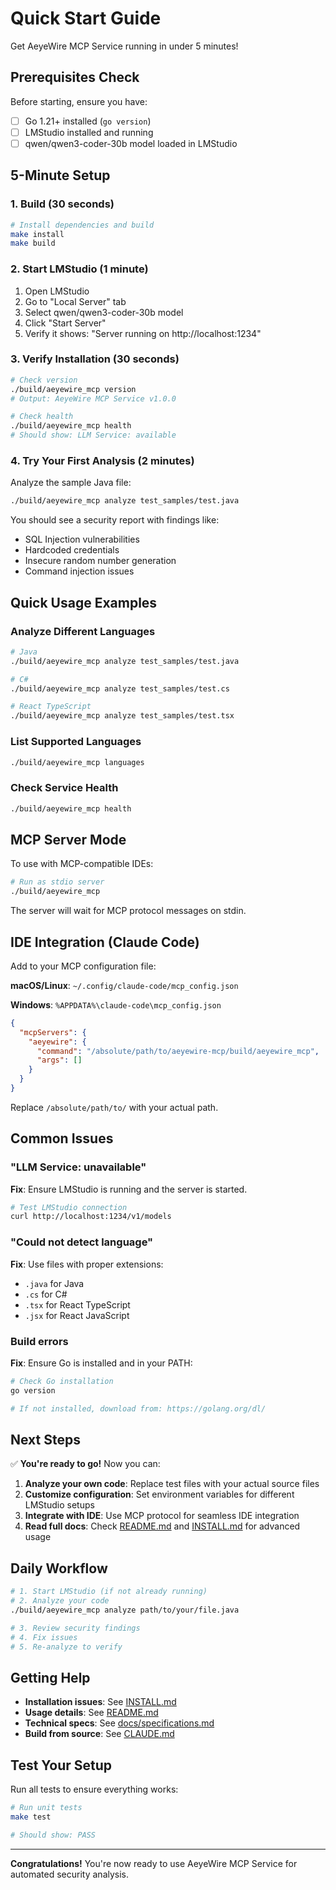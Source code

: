 # Quick Start Guide

Get AeyeWire MCP Service running in under 5 minutes!

## Prerequisites Check

Before starting, ensure you have:
- [ ] Go 1.21+ installed (`go version`)
- [ ] LMStudio installed and running
- [ ] qwen/qwen3-coder-30b model loaded in LMStudio

## 5-Minute Setup

### 1. Build (30 seconds)

```bash
# Install dependencies and build
make install
make build
```

### 2. Start LMStudio (1 minute)

1. Open LMStudio
2. Go to "Local Server" tab
3. Select qwen/qwen3-coder-30b model
4. Click "Start Server"
5. Verify it shows: "Server running on http://localhost:1234"

### 3. Verify Installation (30 seconds)

```bash
# Check version
./build/aeyewire_mcp version
# Output: AeyeWire MCP Service v1.0.0

# Check health
./build/aeyewire_mcp health
# Should show: LLM Service: available
```

### 4. Try Your First Analysis (2 minutes)

Analyze the sample Java file:

```bash
./build/aeyewire_mcp analyze test_samples/test.java
```

You should see a security report with findings like:
- SQL Injection vulnerabilities
- Hardcoded credentials
- Insecure random number generation
- Command injection issues

## Quick Usage Examples

### Analyze Different Languages

```bash
# Java
./build/aeyewire_mcp analyze test_samples/test.java

# C#
./build/aeyewire_mcp analyze test_samples/test.cs

# React TypeScript
./build/aeyewire_mcp analyze test_samples/test.tsx
```

### List Supported Languages

```bash
./build/aeyewire_mcp languages
```

### Check Service Health

```bash
./build/aeyewire_mcp health
```

## MCP Server Mode

To use with MCP-compatible IDEs:

```bash
# Run as stdio server
./build/aeyewire_mcp
```

The server will wait for MCP protocol messages on stdin.

## IDE Integration (Claude Code)

Add to your MCP configuration file:

**macOS/Linux**: `~/.config/claude-code/mcp_config.json`

**Windows**: `%APPDATA%\claude-code\mcp_config.json`

```json
{
  "mcpServers": {
    "aeyewire": {
      "command": "/absolute/path/to/aeyewire-mcp/build/aeyewire_mcp",
      "args": []
    }
  }
}
```

Replace `/absolute/path/to/` with your actual path.

## Common Issues

### "LLM Service: unavailable"

**Fix**: Ensure LMStudio is running and the server is started.

```bash
# Test LMStudio connection
curl http://localhost:1234/v1/models
```

### "Could not detect language"

**Fix**: Use files with proper extensions:
- `.java` for Java
- `.cs` for C#
- `.tsx` for React TypeScript
- `.jsx` for React JavaScript

### Build errors

**Fix**: Ensure Go is installed and in your PATH:

```bash
# Check Go installation
go version

# If not installed, download from: https://golang.org/dl/
```

## Next Steps

✅ **You're ready to go!** Now you can:

1. **Analyze your own code**: Replace test files with your actual source files
2. **Customize configuration**: Set environment variables for different LMStudio setups
3. **Integrate with IDE**: Use MCP protocol for seamless IDE integration
4. **Read full docs**: Check [README.md](README.md) and [INSTALL.md](INSTALL.md) for advanced usage

## Daily Workflow

```bash
# 1. Start LMStudio (if not already running)
# 2. Analyze your code
./build/aeyewire_mcp analyze path/to/your/file.java

# 3. Review security findings
# 4. Fix issues
# 5. Re-analyze to verify
```

## Getting Help

- **Installation issues**: See [INSTALL.md](INSTALL.md)
- **Usage details**: See [README.md](README.md)
- **Technical specs**: See [docs/specifications.md](docs/specifications.md)
- **Build from source**: See [CLAUDE.md](CLAUDE.md)

## Test Your Setup

Run all tests to ensure everything works:

```bash
# Run unit tests
make test

# Should show: PASS
```

---

**Congratulations!** You're now ready to use AeyeWire MCP Service for automated security analysis.
